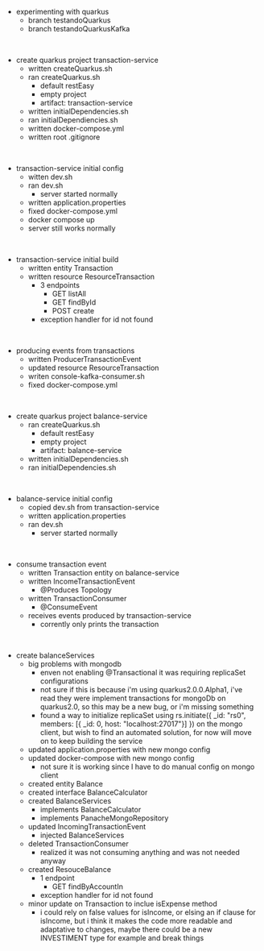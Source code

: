- experimenting with quarkus
    - branch testandoQuarkus
    - branch testandoQuarkusKafka
<br>

- create quarkus project transaction-service
    - written createQuarkus.sh
    - ran createQuarkus.sh
        - default restEasy
        - empty project
        - artifact: transaction-service
    - written initialDependencies.sh
    - ran initialDependiencies.sh
    - written docker-compose.yml
    - written root .gitignore
<br>

- transaction-service initial config
    - witten dev.sh
    - ran dev.sh
        - server started normally
    - written application.properties
    - fixed docker-compose.yml
    - docker compose up
    - server still works normally
<br>

- transaction-service initial build
    - written entity Transaction
    - written resource ResourceTransaction
        - 3 endpoints
            - GET listAll
            - GET findById
            - POST create
        - exception handler for id not found
<br>

- producing events from transactions
    - written ProducerTransactionEvent
    - updated resource ResourceTransaction
    - writen console-kafka-consumer.sh
    - fixed docker-compose.yml
<br>

- create quarkus project balance-service
    - ran createQuarkus.sh
        - default restEasy
        - empty project
        - artifact: balance-service
    - written initialDependencies.sh
    - ran initialDependencies.sh
<br>

- balance-service initial config
    - copied dev.sh from transaction-service
    - written application.properties
    - ran dev.sh
        - server started normally
<br> 

- consume transaction event
    - written Transaction entity on balance-service
    - written IncomeTransactionEvent
        - @Produces Topology
    - written TransactionConsumer
        - @ConsumeEvent
    - receives events produced by transaction-service
        - corrently only prints the transaction
<br>

- create balanceServices
    - big problems with mongodb
        - enven not enabling @Transactional it was requiring replicaSet configurations
        - not sure if this is because i'm using quarkus2.0.0.Alpha1, i've read they were implement transactions for mongoDb on quarkus2.0, so this may be a new bug, or i'm missing something
        - found a way to initialize replicaSet using rs.initiate({ _id: "rs0", members: [{ _id: 0, host: "localhost:27017"}] }) on the mongo client, but wish to find an automated solution, for now will move on to keep building the service
    - updated application.properties with new mongo config
    - updated docker-compose with new mongo config
        - not sure it is working since I have to do manual config on mongo client
    - created entity Balance
    - created interface BalanceCalculator
    - created BalanceServices
        - implements BalanceCalculator
        - implements PanacheMongoRepository
    - updated IncomingTransactionEvent
        - injected BalanceServices
    - deleted TransactionConsumer
        - realized it was not consuming anything and was not needed anyway
    - created ResouceBalance
        - 1 endpoint
            - GET findByAccountIn
        - exception handler for id not found
    - minor update on Transaction to inclue isExpense method
        - i could rely on false values for isIncome, or elsing an if clause for isIncome, but i think it makes the code more readable and adaptative to changes, maybe there could be a new INVESTIMENT type for example and break things 
<br>




    


    